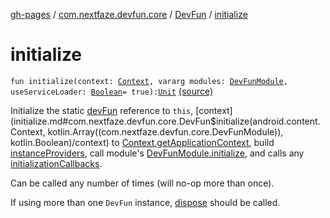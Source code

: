 [gh-pages](../../index.md) / [com.nextfaze.devfun.core](../index.md) / [DevFun](index.md) / [initialize](.)

# initialize

`fun initialize(context: `[`Context`](https://developer.android.com/reference/android/content/Context.html)`, vararg modules: `[`DevFunModule`](../-dev-fun-module/index.md)`, useServiceLoader: `[`Boolean`](https://kotlinlang.org/api/latest/jvm/stdlib/kotlin/-boolean/index.html)` = true): `[`Unit`](https://kotlinlang.org/api/latest/jvm/stdlib/kotlin/-unit/index.html) [(source)](https://github.com/NextFaze/dev-fun/tree/master/devfun/src/main/java/com/nextfaze/devfun/core/DevFun.kt#L148)

Initialize the static [devFun](../dev-fun.md) reference to `this`, [context](initialize.md#com.nextfaze.devfun.core.DevFun$initialize(android.content.Context, kotlin.Array((com.nextfaze.devfun.core.DevFunModule)), kotlin.Boolean)/context) to [Context.getApplicationContext](https://developer.android.com/reference/android/content/Context.html#getApplicationContext()), build
[instanceProviders](instance-providers.md), call module's [DevFunModule.initialize](../-dev-fun-module/initialize.md), and calls any [initializationCallbacks](#).

Can be called any number of times (will no-op more than once).

If using more than one `DevFun` instance, [dispose](dispose.md) should be called.


